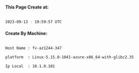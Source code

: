 
   
#### This Page Create at:

```bash

2023-09-13 - 19:59:57 UTC

```

#### Create By Machine:

```bash

Host Name : fv-az1244-347

platform  : Linux-5.15.0-1041-azure-x86_64-with-glibc2.35

Ip Local  : 10.1.0.101

```

